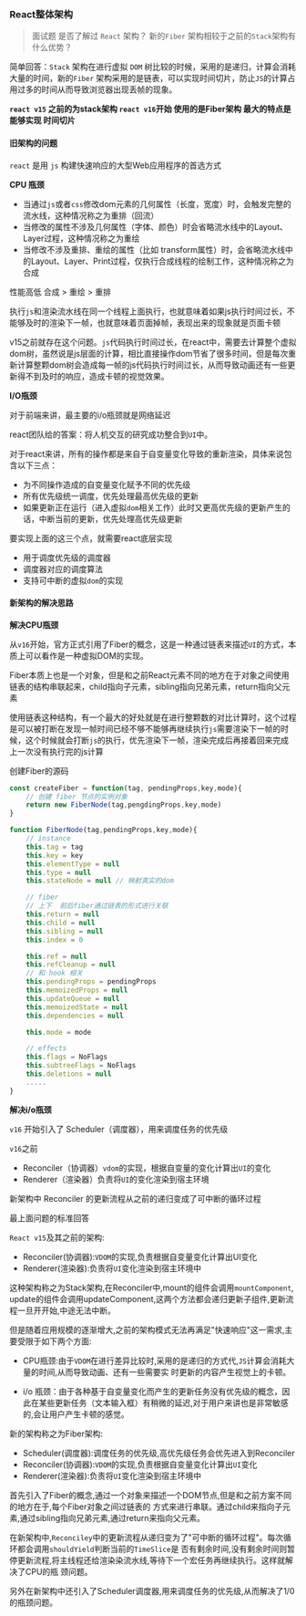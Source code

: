 ### React整体架构

> 面试题 是否了解过 `React` 架构？ 新的`Fiber` 架构相较于之前的`Stack`架构有什么优势？

简单回答：`Stack` 架构在进行虚拟 `DOM` 树比较的时候，采用的是递归，计算会消耗大量的时间，新的`Fiber` 架构采用的是链表，可以实现时间切片，防止`JS`的计算占用过多的时间从而导致浏览器出现丢帧的现象。



**`react v15` 之前的为stack架构  `react v16`开始 使用的是Fiber架构   最大的特点是能够实现 时间切片**



#### 旧架构的问题

`react` 是用 `js` 构建快速响应的大型Web应用程序的首选方式

**CPU 瓶颈**

*   当通过`js`或者`css`修改dom元素的几何属性（长度，宽度）时，会触发完整的流水线，这种情况称之为重排（回流）
*   当修改的属性不涉及几何属性（字体、颜色）时会省略流水线中的Layout、Layer过程，这种情况称之为重绘
*   当修改不涉及重排、重绘的属性（比如 transform属性）时，会省略流水线中的Layout、Layer、Print过程，仅执行合成线程的绘制工作，这种情况称之为合成

性能高低   合成 > 重绘 > 重排

执行`js`和渲染流水线在同一个线程上面执行，也就意味着如果js执行时间过长，不能够及时的渲染下一帧，也就意味着页面掉帧，表现出来的现象就是页面卡顿

v15之前就存在这个问题。`js`代码执行时间过长，在react中，需要去计算整个虚拟dom树，虽然说是js层面的计算，相比直接操作dom节省了很多时间，但是每次重新计算整颗dom树会造成每一帧的js代码执行时间过长，从而导致动画还有一些更新得不到及时的响应，造成卡顿的视觉效果。

**I/O瓶颈**

对于前端来讲，最主要的i/o瓶颈就是网络延迟

react团队给的答案：将人机交互的研究成功整合到`UI`中。

对于react来讲，所有的操作都是来自于自变量变化导致的重新渲染，具体来说包含以下三点：

*   为不同操作造成的自变量变化赋予不同的优先级
*   所有优先级统一调度，优先处理最高优先级的更新
*   如果更新正在运行（进入虚拟`dom`相关工作）此时又更高优先级的更新产生的话，中断当前的更新，优先处理高优先级更新

要实现上面的这三个点，就需要react底层实现

*   用于调度优先级的调度器
*   调度器对应的调度算法
*   支持可中断的虚拟`dom`的实现

#### 新架构的解决思路

**解决CPU瓶颈**

从`v16`开始，官方正式引用了Fiber的概念，这是一种通过链表来描述`UI`的方式，本质上可以看作是一种虚拟DOM的实现。



Fiber本质上也是一个对象，但是和之前React元素不同的地方在于对象之间使用链表的结构串联起来，child指向子元素，sibling指向兄弟元素，return指向父元素



使用链表这种结构，有一个最大的好处就是在进行整颗数的对比计算时，这个过程是可以被打断在发现一帧时间已经不够不能够再继续执行`js`需要渲染下一帧的时候，这个时候就会打断`js`的执行，优先渲染下一帧，渲染完成后再接着回来完成上一次没有执行完的js计算



创建Fiber的源码

```javascript
const createFiber = function(tag, pendingProps,key,mode){
	// 创建 fiber 节点的实例对象
	return new FiberNode(tag,pengdingProps,key,mode)
}

function FiberNode(tag,pendingProps,key,mode){
	// instance
	this.tag = tag
	this.key = key
	this.elementType = null
	this.type = null
	this.stateNode = null // 映射真实的dom

	// fiber
	// 上下  前后fiber通过链表的形式进行关联
	this.return = null
	this.child = null
	this.sibling = null
	this.index = 0

	this.ref = null
	this.refCleanup = null 
	// 和 hook 相关
	this.pendingProps = pendingProps
	this.memoizedProps = null
	this.updateQueue = null
	this.memoizedState = null
	this.dependencies = null

	this.mode = mode

	// effects
	this.flags = NoFlags
	this.subtreeFlags = NoFlags
	this.deletions = null
	.....
}
```

**解决i/o瓶颈**

`v16` 开始引入了 Scheduler（调度器），用来调度任务的优先级

`v16`之前

*   Reconciler（协调器）`vdom`的实现，根据自变量的变化计算出`UI`的变化
*   Renderer（渲染器）负责将`UI`的变化渲染到宿主环境

新架构中 Reconciler 的更新流程从之前的递归变成了可中断的循环过程







最上面问题的标准回答

`React v15`及其之前的架构:&#x20;

*   Reconciler(协调器)\:`VDOM`的实现,负责根据自变量变化计算出UI变化&#x20;
*   Renderer(渲染器):负责将`UI`变化渲染到宿主环境中&#x20;

这种架构称之为Stack架构,在Reconciler中,mount的组件会调用`mountComponent`, update的组件会调用updateComponent,这两个方法都会递归更新子组件,更新流程一旦开开始,中途无法中断。

但是随着应用规模的逐渐增大,之前的架构模式无法再满足"快速响应"这一需求,主要受限于如下两个方面: 
- CPU瓶颈:由于`VDOM`在进行差异比较时,采用的是递归的方式代,`JS`计算会消耗大量的时间,从而导致动画、还有一些需要实 时更新的内容产生视觉上的卡顿。

- i/o 瓶颈：由于各种基于自变量变化而产生的更新任务没有优先级的概念，因此在某些更新任务（文本输入框）有稍微的延迟,对于用户来讲也是非常敏感的,会让用户产生卡顿的感觉。

新的架构称之为Fiber架构: 
- Scheduler(调度器):调度任务的优先级,高优先级任务会优先进入到Reconciler
- Reconciler(协调器):`VDOM`的实现,负责根据自变量变化计算出`UI`变化
- Renderer(渲染器):负责将`UI`变化渲染到宿主环境中

首先引入了Fiber的概念,通过一个对象来描述一个DOM节点,但是和之前方案不同的地方在于,每个Fiber对象之间过链表的 方式来进行串联。通过child来指向子元素,通过sibling指向兄弟元素,通过return来指向父元素。

在新架构中,`Reconciley`中的更新流程从递归变为了"可中断的循环过程"。每次循环都会调用`shouldYield`判断当前的`TimeSlice`是 否有剩余时间,没有剩余时间则暂停更新流程,将主线程还给渲染染流水线,等待下一个宏任务再继续执行。这样就解决了CPU的瓶 颈问题。

另外在新架构中还引入了Scheduler调度器,用来调度任务的优先级,从而解决了1/0的瓶颈问题。